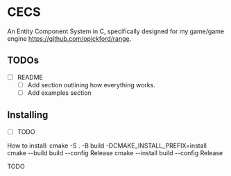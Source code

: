 # CECS

An Entity Component System in C, specifically designed for my game/game engine https://github.com/opickford/range.

## TODOs
- [ ] README
	- [ ] Add section outlining how everything works.
	- [ ] Add examples section

## Installing
- [ ] TODO

How to install:
cmake -S . -B build -DCMAKE_INSTALL_PREFIX=install
cmake --build build --config Release
cmake --install build --config Release

TODO
